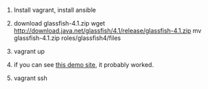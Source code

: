 1. Install vagrant, install ansible
2. download glassfish-4.1.zip
  wget http://download.java.net/glassfish/4.1/release/glassfish-4.1.zip 
  mv glassfish-4.1.zip roles/glassfish4/files

3. vagrant up
4. if you can see [this demo site](http://localhost:8080/hello), it probably worked.

5. vagrant ssh

